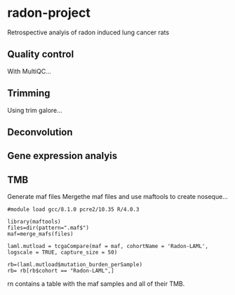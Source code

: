# radon-project
Retrospective analyis of radon induced lung cancer rats



## Quality control
With MultiQC...

## Trimming
Using trim galore...


## Deconvolution


## Gene expression analyis


## TMB

Generate maf files
Mergethe maf files and use maftools to create noseque...

```
#module load gcc/8.1.0 pcre2/10.35 R/4.0.3

library(maftools)
files=dir(pattern=".maf$")
maf=merge_mafs(files)

laml.mutload = tcgaCompare(maf = maf, cohortName = 'Radon-LAML', logscale = TRUE, capture_size = 50)

rb=(laml.mutload$mutation_burden_perSample)
rb= rb[rb$cohort == "Radon-LAML",]
```

rn contains a table with the maf samples and all of their TMB.
